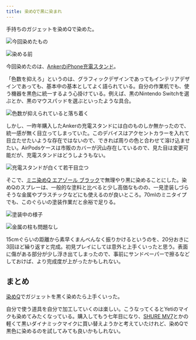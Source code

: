 ```yaml
---
title: 染めQで黒に染まれ
---
```

手持ちのガジェットを染めQで染めた。

![](https://lh5.googleusercontent.com/PVWEpjmbv_yJAgCk8_IUZi-BzVltHLgTw28v_8S5_9yGf94gR5qfu-5hHiSoR9rYxMRtmzUMxv9x036Aqg2SepiwcE8wNlFLwzu9gbgeh4Hzj0X4UGRaiPcqId5AjZtCppA7lJ01X0ii8S6IwPn4z1L2zSKZ_T7pXtQXVxHps9A9uM8NA__H06or "今回染めたもの")

![](https://lh6.googleusercontent.com/-sXSWTPBWr5paOb5BM3hvExUaQpOj2UwpZthegmPyCjESS9rHGDrwIcUpXxseT8TuMO5yacle4PV0JxTtcrZiY7hsozt0KsFFiWadMRysNo23I1x4-s-OCY1uwCcp3icizHOdZsNFIf3HURxKbTTrZtYe1Z9YmBjcPc_M6UX0f-7lHKz1XeZmeb2 "染める前")

今回染めたのは、[AnkerのiPhone充電スタンド](https://r7kamura.com/articles/2021-09-06-anker-iphone-stand)。

「色数を抑えろ」というのは、グラフィックデザインであってもインテリアデザインであっても、基本中の基本としてよく語られている。自分の作業机でも、使う機器を黒色に統一するよう心掛けている。例えば、黒のNintendo Switchを選ぶとか、黒のマウスパッドを選ぶといったような具合。

![](https://lh4.googleusercontent.com/z7lQ-IJHpKS-uIKWgIhBl7rFv5LyFF8KA3vIcqreupesof7CFx7hYRZMzaz19MiQV2MeuyrLUuvg6Ejmb8AFQeHYJYG7E5mPETP2ktbKKBn19hPB0sqzSf51cDNEGNapXxEqlHU6JB5e3TokOQ9RSdg-n0t029b8Fdo_zmpJ7Rguw0l-Ho3XT3Q6 "色数が抑えられていると落ち着く")

しかし、一昨年購入したAnkerの充電スタンドには白のものしか無かったので、統一感が無く目立ってしまっていた。このデバイスはアクセントカラーを入れて目立たせたいような存在ではないので、できれば周りの色と合わせて溶け込ませたい。AirPodsケースは市販のカバーが沢山存在しているので、見た目は変更可能だが、充電スタンドはどうしようもない。

![](https://lh3.googleusercontent.com/18pB9swQNK7cFuf84zm1oognMkfgOu813ZIdL3OKhgFp8b2s0h5ENN4i5YjZhYc6A80cO6gvnKVLuKn100WG69mSPYi5fYe7xxZPbJmc9KzQGh4JcWBc5wQzl0X1Yg0_Nsb2mY7DPfREChUs9R0i8iDl199oijyoz6h6uLf214CqReH6D3i4l07Q "充電スタンドが白くて若干目立つ")

そこで、[ミニ染めQ エアゾール ブラック](https://www.amazon.co.jp/dp/B003QMFUKO)で無理やり黒に染めることにした。染めQのスプレーは、一般的な塗料と比べると少し高価なものの、一見塗装しづらそうな金属やプラスチックなどにも使えるのが良いところ。70mlのミニタイプでも、このぐらいの塗装作業だと余裕で足りる。

![](https://lh4.googleusercontent.com/XopVDmviT-DpssQXT96uvtjKHjYKOez2fA7uqe08gshgDvB7bhQIzsZf-8aocD98HhGYcDcfHU1t_tdJCLqCI2WAHL1oKeaZdu-alQaM_3Xcs6haXuQJMUwU4CxN_wEifTDZZBc9OqJEF0O5mxPFfSL4TkzH9fEM8tgcA_DJM7nvJnZoAKeY86Sp "塗装中の様子")

![](https://lh5.googleusercontent.com/HRMn96gvacwuYCloSWadGHmO-36NoZWYvHNDn1fLSV4nEXNGXts9RsLtNlYQ6uR3DBxbWX7Co6isoQry3F3-EnAMuedB9LG7Jz8iXmdE6SSMfniEu3VTqJRPql6H5zXpO-6aKGLU_CqKrlgR2P0iFqfJXrV6n8kpH15R5rcqvxfqnDl6Y3x-4uuU "金属の柱も問題なし")

15cmぐらいの距離から素早くまんべんなく振りかけるというのを、20分おきに3回ほど繰り返すと完成。初見プレイにしては意外と上手くいったと思う。表面に傷がある部分が少し浮き出てしまったので、事前にサンドペーパーで擦るなどしておけば、より完成度が上がったかもしれない。

まとめ
---

[染めQ](https://www.amazon.co.jp/dp/B003QMFUKO)でガジェットを黒く染めたら上手くいった。

自分で使う道具を自分で加工していくのは楽しい。こうなってくるとYetiのマイクも染めてみたくなっている。購入してもう七年目になり、[SHURE MV7](https://www.amazon.co.jp/dp/B08KY7G1GV)とかの軽くて黒いダイナミックマイクに買い替えようかと考えていたけれど、染めQで黒色に染めるのを試してみても良いかもしれない。
